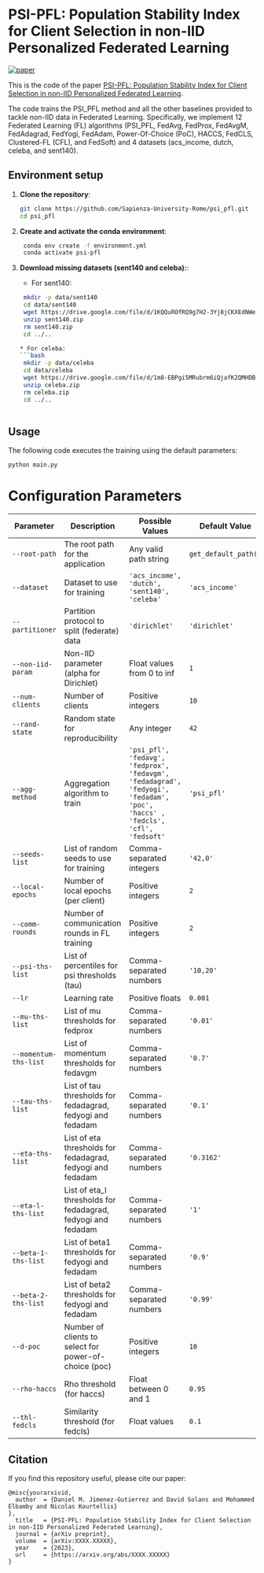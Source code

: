 # PSI-PFL: Population Stability Index for Client Selection in non-IID Personalized Federated Learning

[![paper](https://img.shields.io/badge/PAPER-arXiv-yellowgreen?style=for-the-badge)](https://arxiv.org/pdf/2102.02079.pdf)
&nbsp;&nbsp;&nbsp;

This is the code of the paper [PSI-PFL: Population Stability Index for Client Selection in non-IID Personalized Federated Learning]().


The code trains the PSI_PFL method and all the other baselines provided to tackle non-IID data in Federated Learning. Specifically, we implement 12 Federated Learning (FL) algorithms (PSI_PFL, FedAvg, FedProx, FedAvgM, FedAdagrad, FedYogi, FedAdam, Power-Of-Choice (PoC), HACCS, FedCLS, Clustered-FL (CFL), and FedSoft) and 4 datasets (acs_income, dutch, celeba, and sent140).

## Environment setup

1. **Clone the repository**:
   ```bash
   git clone https://github.com/Sapienza-University-Rome/psi_pfl.git
   cd psi_pfl

2. **Create and activate the conda environment**:
   ```bash
    conda env create -f environment.yml
    conda activate psi-pfl

3. **Download missing datasets (sent140 and celeba):**:

   * For sent140: 
   ```bash
    mkdir -p data/sent140
    cd data/sent140
    wget https://drive.google.com/file/d/1KQQuROfRQ9g7H2-3Yj8jCKXEdNWewJjm/view?usp=sharing -O sent140.zip
    unzip sent140.zip
    rm sent140.zip
    cd ../..

   * For celeba:
   ```bash
    mkdir -p data/celeba
    cd data/celeba
    wget https://drive.google.com/file/d/1m8-EBPgi5MRubrm6iQjafK2QMHDBMSfJ/view?usp=sharing -O celeba.zip
    unzip celeba.zip
    rm celeba.zip
    cd ../..
            
## Usage
The following code executes the training using the default parameters:
```
python main.py
```

# Configuration Parameters

| Parameter | Description | Possible Values | Default Value |
|-----------|-------------|-----------------|---------------|
| `--root-path` | The root path for the application | Any valid path string | `get_default_path()` |
| `--dataset` | Dataset to use for training | `'acs_income', 'dutch', 'sent140', 'celeba'` | `'acs_income'` |
| `--partitioner` | Partition protocol to split (federate) data | `'dirichlet'` | `'dirichlet'` |
| `--non-iid-param` | Non-IID parameter (alpha for Dirichlet) | Float values from 0 to inf | `1` |
| `--num-clients` | Number of clients | Positive integers | `10` |
| `--rand-state` | Random state for reproducibility | Any integer | `42` |
| `--agg-method` | Aggregation algorithm to train | `'psi_pfl', 'fedavg', 'fedprox', 'fedavgm', 'fedadagrad', 'fedyogi', 'fedadam', 'poc', 'haccs' , 'fedcls', 'cfl', 'fedsoft'` | `'psi_pfl'` |
| `--seeds-list` | List of random seeds to use for training | Comma-separated integers | `'42,0'` |
| `--local-epochs` | Number of local epochs (per client) | Positive integers | `2` |
| `--comm-rounds` | Number of communication rounds in FL training | Positive integers | `2` |
| `--psi-ths-list` | List of percentiles for psi thresholds (tau) | Comma-separated numbers | `'10,20'` |
| `--lr` | Learning rate | Positive floats | `0.001` |
| `--mu-ths-list` | List of mu thresholds for fedprox | Comma-separated numbers | `'0.01'` |
| `--momentum-ths-list` | List of momentum thresholds for fedavgm | Comma-separated numbers | `'0.7'` |
| `--tau-ths-list` | List of tau thresholds for fedadagrad, fedyogi and fedadam | Comma-separated numbers | `'0.1'` |
| `--eta-ths-list` | List of eta thresholds for fedadagrad, fedyogi and fedadam | Comma-separated numbers | `'0.3162'` |
| `--eta-l-ths-list` | List of eta_l thresholds for fedadagrad, fedyogi and fedadam | Comma-separated numbers | `'1'` |
| `--beta-1-ths-list` | List of beta1 thresholds for fedyogi and fedadam | Comma-separated numbers | `'0.9'` |
| `--beta-2-ths-list` | List of beta2 thresholds for fedyogi and fedadam | Comma-separated numbers | `'0.99'` |
| `--d-poc` | Number of clients to select for power-of-choice (poc) | Positive integers | `10` |
| `--rho-haccs` | Rho threshold (for haccs) | Float between 0 and 1 | `0.95` |
| `--thl-fedcls` | Similarity threshold (for fedcls) | Float values | `0.1` |


## Citation
If you find this repository useful, please cite our paper:

```
@misc{yourarxivid,
  author  = {Daniel M. Jimenez-Gutierrez and David Solans and Mohammed Elbamby and Nicolas Kourtellis}
},
  title   = {PSI-PFL: Population Stability Index for Client Selection in non-IID Personalized Federated Learning},
  journal = {arXiv preprint},
  volume  = {arXiv:XXXX.XXXXX},
  year    = {2023},
  url     = {https://arxiv.org/abs/XXXX.XXXXX}
}
```
